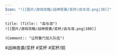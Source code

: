 ```yaml
---
Icon: "![[图片/游戏攻略/战神夜袭/奖杯/血与泪.png|30]]"
---
```

```ad-common-bronze-trophy
title: (Title:: "血与泪")
![[图片/游戏攻略/战神夜袭/奖杯/血与泪.png|100]]

(Comment:: "让阿鲁门加入队伍")
```

#战神夜袭/奖杯 #奖杯 #奖杯/铜
